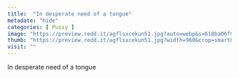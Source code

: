 ```yaml
---
title:  "In desperate need of a tongue"
metadate: "hide"
categories: [ Pussy ]
image: "https://preview.redd.it/agflsxcekun51.jpg?auto=webp&s=618ba06f9b14515b70d0d5cf15f10a3bea800482"
thumb: "https://preview.redd.it/agflsxcekun51.jpg?width=960&crop=smart&auto=webp&s=4db25a0d36f9e3fb460e57da117ad751c0f69b13"
visit: ""
---
```

In desperate need of a tongue
